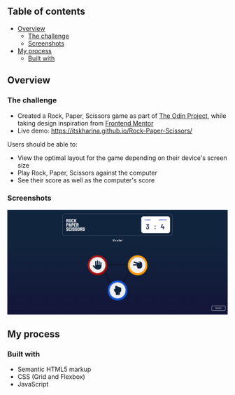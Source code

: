 ## Table of contents

- [Overview](#overview)
  - [The challenge](#the-challenge)
  - [Screenshots](#screenshots)
- [My process](#my-process)
  - [Built with](#built-with)

## Overview

### The challenge

- Created a Rock, Paper, Scissors game as part of [The Odin Project](https://www.theodinproject.com), while taking design inspiration from [Frontend Mentor](https://www.frontendmentor.io)
- Live demo: https://itskharina.github.io/Rock-Paper-Scissors/

Users should be able to:

- View the optimal layout for the game depending on their device's screen size
- Play Rock, Paper, Scissors against the computer
- See their score as well as the computer's score

### Screenshots

![<img src="./desktop.png" width="400"/>](./desktop.png)

## My process

### Built with

- Semantic HTML5 markup
- CSS (Grid and Flexbox)
- JavaScript

